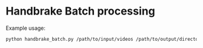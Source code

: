 # Handbrake Batch processing

Example usage:

```bash
python handbrake_batch.py /path/to/input/videos /path/to/output/directory --preset /path/to/your/preset.json
```

